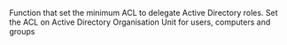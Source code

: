 Function that set the minimum ACL to delegate Active Directory roles.
Set the ACL on Active Directory Organisation Unit for users, computers and groups

